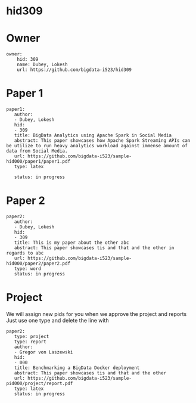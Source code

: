 # hid309

# Owner

```
owner:
    hid: 309
    name: Dubey, Lokesh
    url: https://github.com/bigdata-i523/hid309
```

# Paper 1

```
paper1:
   author: 
   - Dubey, Lokesh 
   hid:
   - 309
   title: BigData Analytics using Apache Spark in Social Media
   abstract: This paper showcases how Apache Spark Streaming APIs can be utilize to run heavy analytics workload against immense amount of data from Social Media.
   url: https://github.com/bigdata-i523/sample-hid000/paper1/paper1.pdf
   type: latex
   
   status: in progress
 ```
   
# Paper 2

```
paper2:
   author: 
   - Dubey, Lokesh
   hid:
   - 309
   title: This is my paper about the other abc
   abstract: This paper showcases tis and that and the other in regards to abc
   url: https://github.com/bigdata-i523/sample-hid000/paper2/paper2.pdf   
   type: word
   status: in progress
```

# Project 

We will assign new pids for you when we approve the project and reports   
Just use one type and delete the line with 

```
paper2:
   type: project
   type: report
   author: 
   - Gregor von Laszewski
   hid:
   - 000
   title: Benchmarking a BigData Docker deployment
   abstract: This paper showcases tis and that and the other 
   url: https://github.com/bigdata-i523/sample-pid000/project/report.pdf
   type: latex
   status: in progress
```
   
